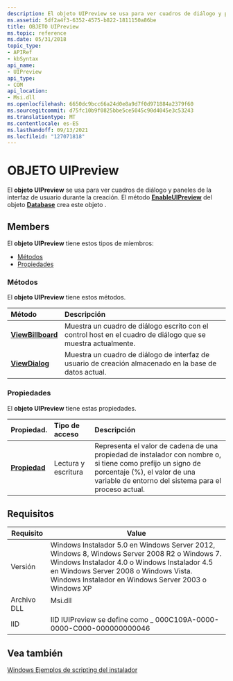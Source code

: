 ```yaml
---
description: El objeto UIPreview se usa para ver cuadros de diálogo y paneles de la interfaz de usuario durante la creación. El método EnableUIPreview del objeto Database crea este objeto .
ms.assetid: 5df2a4f3-6352-4575-b822-1811150a86be
title: OBJETO UIPreview
ms.topic: reference
ms.date: 05/31/2018
topic_type:
- APIRef
- kbSyntax
api_name:
- UIPreview
api_type:
- COM
api_location:
- Msi.dll
ms.openlocfilehash: 6650dc9bcc66a24d0e8a9d7f0d971884a2379f60
ms.sourcegitcommit: d75fc10b9f0825bbe5ce5045c90d4045e3c53243
ms.translationtype: MT
ms.contentlocale: es-ES
ms.lasthandoff: 09/13/2021
ms.locfileid: "127071818"
---
```

# <a name="uipreview-object"></a>OBJETO UIPreview

El **objeto UIPreview** se usa para ver cuadros de diálogo y paneles de la interfaz de usuario durante la creación. El método [**EnableUIPreview**](database-enableuipreview.md) del objeto [**Database**](database-object.md) crea este objeto .

## <a name="members"></a>Members

El **objeto UIPreview** tiene estos tipos de miembros:

-   [Métodos](#methods)
-   [Propiedades](#properties)

### <a name="methods"></a>Métodos

El **objeto UIPreview** tiene estos métodos.



| Método                                           | Descripción                                                                                             |
|:-------------------------------------------------|:--------------------------------------------------------------------------------------------------------|
| [**ViewBillboard**](uipreview-viewbillboard.md) | Muestra un cuadro de diálogo escrito con el control host en el cuadro de diálogo que se muestra actualmente.<br/> |
| [**ViewDialog**](uipreview-viewdialog.md)       | Muestra un cuadro de diálogo de interfaz de usuario de creación almacenado en la base de datos actual.<br/>                           |



 

### <a name="properties"></a>Propiedades

El **objeto UIPreview** tiene estas propiedades.



| Propiedad.                                          | Tipo de acceso           | Descripción                                                                                                                                                                       |
|:--------------------------------------------------|:----------------------|:----------------------------------------------------------------------------------------------------------------------------------------------------------------------------------|
| [**Propiedad**](uipreview-property.md)<br/> | Lectura y escritura<br/> | Representa el valor de cadena de una propiedad de instalador con nombre o, si tiene como prefijo un signo de porcentaje (%), el valor de una variable de entorno del sistema para el proceso actual.<br/> |



 

## <a name="requirements"></a>Requisitos



| Requisito | Value |
|--------------------|---------------------------------------------------------------------------------------------------------------------------------------------------------------------------------------------------------------------------------------------------------|
| Versión<br/> | Windows Instalador 5.0 en Windows Server 2012, Windows 8, Windows Server 2008 R2 o Windows 7. Windows Instalador 4.0 o Windows Instalador 4.5 en Windows Server 2008 o Windows Vista. Windows Instalador en Windows Server 2003 o Windows XP<br/> |
| Archivo DLL<br/>     | <dl> <dt>Msi.dll</dt> </dl>                                                                                                                                                                      |
| IID<br/>     | IID IUIPreview se define como \_ 000C109A-0000-0000-C000-000000000046<br/>                                                                                                                                                                           |



## <a name="see-also"></a>Vea también

<dl> <dt>

[Windows Ejemplos de scripting del instalador](windows-installer-scripting-examples.md)
</dt> </dl>

 

 




